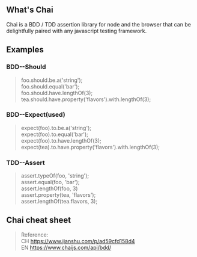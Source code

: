 ## What's Chai
Chai is a BDD / TDD assertion library for node and the browser that can be delightfully paired with any javascript testing framework.

## Examples
### BDD--Should
> foo.should.be.a('string');</br>
> foo.should.equal('bar');</br>
> foo.should.have.lengthOf(3);</br>
> tea.should.have.property('flavors').with.lengthOf(3);</br>

### BDD--Expect(used)
> expect(foo).to.be.a('string');</br>
> expect(foo).to.equal('bar');</br>
> expect(foo).to.have.lengthOf(3);</br>
> expect(tea).to.have.property('flavors').with.lengthOf(3);</br>

### TDD--Assert
> assert.typeOf(foo, 'string');</br>
> assert.equal(foo, 'bar');</br>
> assert.lengthOf(foo, 3)</br>
> assert.property(tea, 'flavors');</br>
> assert.lengthOf(tea.flavors, 3);</br>

## Chai cheat sheet
> Reference:</br>
> CH https://www.jianshu.com/p/ad59cfd158d4</br>
> EN https://www.chaijs.com/api/bdd/</br>
